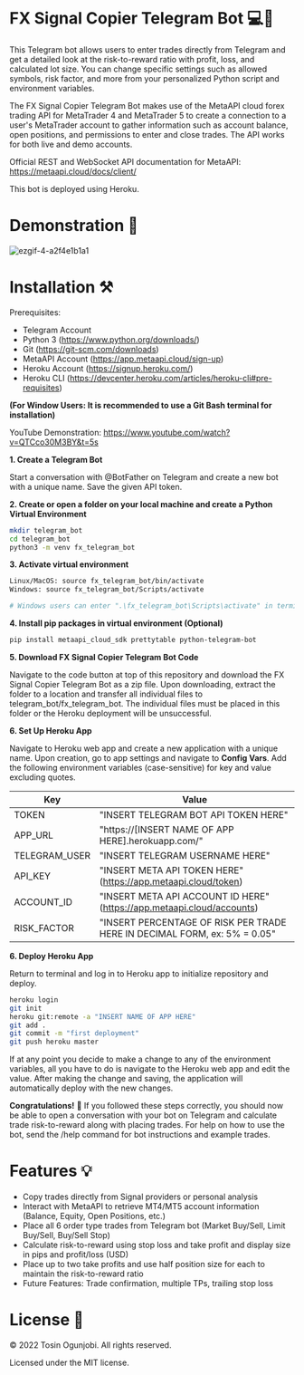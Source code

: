 # FX Signal Copier Telegram Bot 💻💸

This Telegram bot allows users to enter trades directly from Telegram and get a detailed look at the risk-to-reward ratio with profit, loss, and calculated lot size. You can change specific settings such as allowed symbols, risk factor, and more from your personalized Python script and environment variables.

The FX Signal Copier Telegram Bot makes use of the MetaAPI cloud forex trading API for MetaTrader 4 and MetaTrader 5 to create a connection to a user's MetaTrader account to gather information such as account balance, open positions, and permissions to enter and close trades. The API works for both live and demo accounts.

Official REST and WebSocket API documentation for MetaAPI: https://metaapi.cloud/docs/client/

This bot is deployed using Heroku.

# Demonstration 🎥

![ezgif-4-a2f4e1b1a1](https://user-images.githubusercontent.com/54332223/180027398-36ddf07b-0f22-4589-9e02-8bd4031dc27b.gif)

# Installation ⚒️

Prerequisites:
- Telegram Account 
- Python 3 (https://www.python.org/downloads/)
- Git (https://git-scm.com/downloads)
- MetaAPI Account (https://app.metaapi.cloud/sign-up)
- Heroku Account (https://signup.heroku.com/)
- Heroku CLI (https://devcenter.heroku.com/articles/heroku-cli#pre-requisites)

**(For Window Users: It is recommended to use a Git Bash terminal for installation)**

YouTube Demonstration: https://www.youtube.com/watch?v=QTCco30M3BY&t=5s


**1. Create a Telegram Bot**

Start a conversation with @BotFather on Telegram and create a new bot with a unique name. Save the given API token.

**2. Create or open a folder on your local machine and create a Python Virtual Environment**
```bash
mkdir telegram_bot
cd telegram_bot
python3 -m venv fx_telegram_bot
```

**3. Activate virtual environment**
```bash
Linux/MacOS: source fx_telegram_bot/bin/activate
Windows: source fx_telegram_bot/Scripts/activate

# Windows users can enter ".\fx_telegram_bot\Scripts\activate" in terminal if Git Bash is not used
```

**4. Install pip packages in virtual environment (Optional)**
```bash
pip install metaapi_cloud_sdk prettytable python-telegram-bot
```

**5. Download FX Signal Copier Telegram Bot Code**

Navigate to the code button at top of this repository and download the FX Signal Copier Telegram Bot as a zip file. Upon downloading, extract the folder to a location and transfer all individual files to telegram_bot/fx_telegram_bot. The individual files must be placed in this folder or the Heroku deployment will be unsuccessful.

**6. Set Up Heroku App**

Navigate to Heroku web app and create a new application with a unique name. Upon creation, go to app settings and navigate to **Config Vars**. Add the following environment variables (case-sensitive) for key and value excluding quotes.

|Key  | Value |
| ------------- | ------------- |
| TOKEN | "INSERT TELEGRAM BOT API TOKEN HERE" |
| APP_URL | "https://[INSERT NAME OF APP HERE].herokuapp.com/" |
| TELEGRAM_USER | "INSERT TELEGRAM USERNAME HERE" |
| API_KEY | "INSERT META API TOKEN HERE" (https://app.metaapi.cloud/token) |
| ACCOUNT_ID | "INSERT META API ACCOUNT ID HERE" (https://app.metaapi.cloud/accounts) |
| RISK_FACTOR | "INSERT PERCENTAGE OF RISK PER TRADE HERE IN DECIMAL FORM, ex: 5% = 0.05" |

**6. Deploy Heroku App**

Return to terminal and log in to Heroku app to initialize repository and deploy.
```bash
heroku login
git init
heroku git:remote -a "INSERT NAME OF APP HERE"
git add .
git commit -m "first deployment"
git push heroku master
```

If at any point you decide to make a change to any of the environment variables, all you have to do is navigate to the Heroku web app and edit the value. After making the change and saving, the application will automatically deploy with the new changes.

**Congratulations!** 🥳 If you followed these steps correctly, you should now be able to open a conversation with your bot on Telegram and calculate trade risk-to-reward along with placing trades. For help on how to use the bot, send the /help command for bot instructions and example trades.

# Features 💡
- Copy trades directly from Signal providers or personal analysis 
- Interact with MetaAPI to retrieve MT4/MT5 account information (Balance, Equity, Open Positions, etc.)
- Place all 6 order type trades from Telegram bot (Market Buy/Sell, Limit Buy/Sell, Buy/Sell Stop)
- Calculate risk-to-reward using stop loss and take profit and display size in pips and profit/loss (USD)
- Place up to two take profits and use half position size for each to maintain the risk-to-reward ratio
- Future Features: Trade confirmation, multiple TPs, trailing stop loss

# License 📝
&copy; 2022 Tosin Ogunjobi. All rights reserved.

Licensed under the MIT license.

